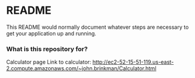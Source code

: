 # README #

This README would normally document whatever steps are necessary to get your application up and running.

### What is this repository for? ###
Calculator page 
Link to calculator: 
http://ec2-52-15-51-119.us-east-2.compute.amazonaws.com/~john.brinkman/Calculator.html